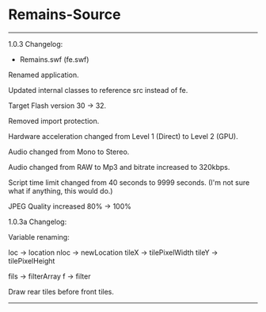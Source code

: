 # Remains-Source



---
1.0.3 Changelog:


- Remains.swf (fe.swf)

Renamed application.

Updated internal classes to reference src instead of fe.

Target Flash version 30 -> 32.

Removed import protection.

Hardware acceleration changed from Level 1 (Direct) to Level 2 (GPU).

Audio changed from Mono to Stereo.

Audio changed from RAW to Mp3 and bitrate increased to 320kbps.

Script time limit changed from 40 seconds to 9999 seconds. (I'm not sure what if anything, this would do.)

JPEG Quality increased 80% -> 100%



1.0.3a Changelog:

Variable renaming:

loc -> location
nloc -> newLocation
tileX -> tilePixelWidth
tileY -> tilePixelHeight


fils -> filterArray
f -> filter

Draw rear tiles before front tiles.




---
